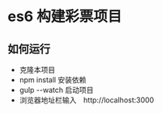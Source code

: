 # es6 构建彩票项目

## 如何运行

* 克隆本项目
* npm install 安装依赖
* gulp --watch 启动项目
* 浏览器地址栏输入　http://localhost:3000